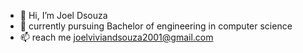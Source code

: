 - 👋 Hi, I’m Joel Dsouza
- 👀 currently pursuing Bachelor of engineering in computer science
- 📫 reach me joelviviandsouza2001@gmail.com

<!---
joeldsouza2001/joeldsouza2001 is a ✨ special ✨ repository because its `README.md` (this file) appears on your GitHub profile.
You can click the Preview link to take a look at your changes.
--->
